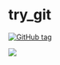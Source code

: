 # try_git

[![GitHub tag](https://img.shields.io/github/tag/strongloop/express.svg)](https://github.com/eniltonj/try_git/releases)

[![][release img]][release]




[release]:https://github.com/eniltonj/try_git/tags
[release img]:https://img.shields.io/github/release/eniltonj/try_git.svg
